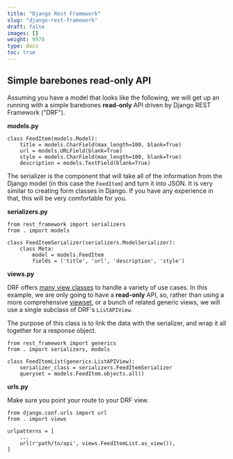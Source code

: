 ```yaml
---
title: "Django Rest Framework"
slug: "django-rest-framework"
draft: false
images: []
weight: 9976
type: docs
toc: true
---
```


## Simple barebones read-only API
Assuming you have a model that looks like the following, we will get up an running with a simple barebones **read-only** API driven by Django REST Framework ("DRF").


**models.py**

    class FeedItem(models.Model):
        title = models.CharField(max_length=100, blank=True)
        url = models.URLField(blank=True)
        style = models.CharField(max_length=100, blank=True)
        description = models.TextField(blank=True)

The serializer is the component that will take all of the information from the Django model (in this case the `FeedItem`) and turn it into JSON. It is very similar to creating form classes in Django. If you have any experience in that, this will be very comfortable for you.

**serializers.py**

    from rest_framework import serializers
    from . import models

    class FeedItemSerializer(serializers.ModelSerializer):
        class Meta:
            model = models.FeedItem
            fields = ('title', 'url', 'description', 'style')

**views.py**

DRF offers [many view classes][1] to handle a variety of use cases. In this example, we are only going to have a **read-only** API, so, rather than using a more comprehensive [viewset][2], or a bunch of related generic views, we will use a single subclass of DRF's `ListAPIView`.

The purpose of this class is to link the data with the serializer, and wrap it all together for a response object.

    from rest_framework import generics
    from . import serializers, models

    class FeedItemList(generics.ListAPIView):
        serializer_class = serializers.FeedItemSerializer
        queryset = models.FeedItem.objects.all()


  [1]: http://www.django-rest-framework.org/api-guide/generic-views/
  [2]: http://www.django-rest-framework.org/api-guide/viewsets/

**urls.py**

Make sure you point your route to your DRF view.

    from django.conf.urls import url
    from . import views

    urlpatterns = [
        ...
        url(r'path/to/api', views.FeedItemList.as_view()),
    ]

